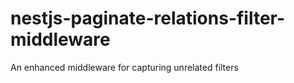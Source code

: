 # nestjs-paginate-relations-filter-middleware
An enhanced middleware for capturing unrelated filters
